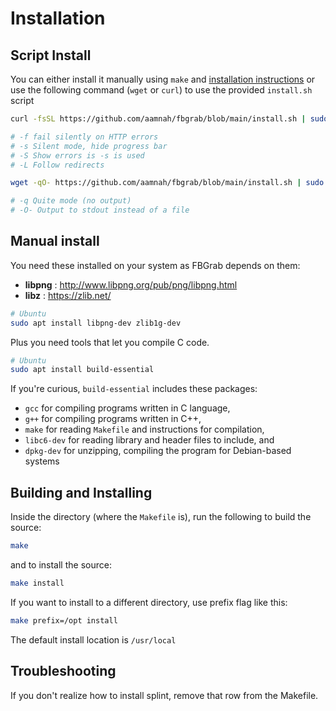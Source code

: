 # Installation

## Script Install

You can either install it manually using `make` and [installation instructions](./INSTALL.md) or use the following command (`wget` or `curl`) to use the provided `install.sh` script

```bash
curl -fsSL https://github.com/aamnah/fbgrab/blob/main/install.sh | sudo sh

# -f fail silently on HTTP errors
# -s Silent mode, hide progress bar
# -S Show errors is -s is used
# -L Follow redirects
```

```bash
wget -qO- https://github.com/aamnah/fbgrab/blob/main/install.sh | sudo sh

# -q Quite mode (no output)
# -O- Output to stdout instead of a file
```

## Manual install

You need these installed on your system as FBGrab depends on them:

- **libpng** : http://www.libpng.org/pub/png/libpng.html
- **libz** : https://zlib.net/

```bash
# Ubuntu
sudo apt install libpng-dev zlib1g-dev
```

Plus you need tools that let you compile C code.

```bash
# Ubuntu
sudo apt install build-essential
```

If you're curious, `build-essential` includes these packages:

- `gcc` for compiling programs written in C language,
- `g++` for compiling programs written in C++,
- `make` for reading `Makefile` and instructions for compilation,
- `libc6-dev` for reading library and header files to include, and
- `dpkg-dev` for unzipping, compiling the program for Debian-based systems

## Building and Installing

Inside the directory (where the `Makefile` is), run the following to build the source:

```bash
make
```

and to install the source:

```bash
make install
```

If you want to install to a different directory, use prefix flag like this:

```bash
make prefix=/opt install
```

The default install location is `/usr/local`

## Troubleshooting

If you don't realize how to install splint, remove that row from the Makefile.
